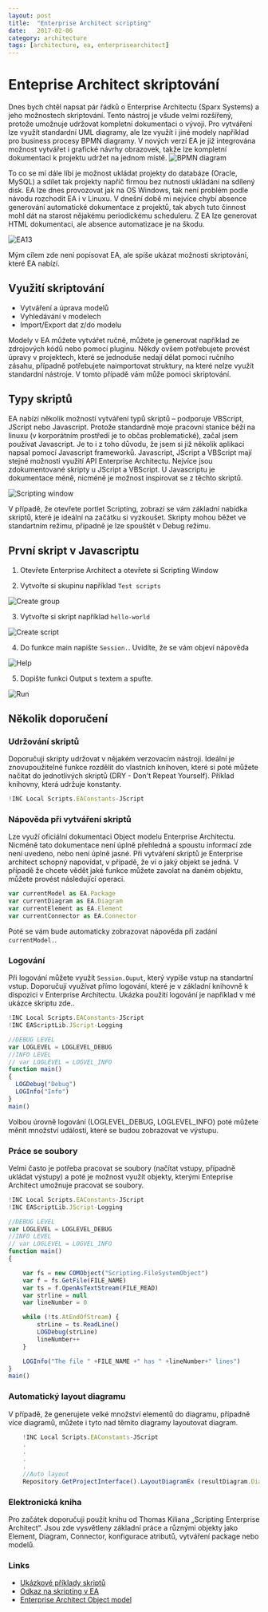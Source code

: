 ```yaml
---
layout: post
title:  "Enterprise Architect scripting"
date:   2017-02-06
category: architecture
tags: [architecture, ea, enterprisearchitect]
---
```


Enteprise Architect skriptování
=====

Dnes bych chtěl napsat pár řádků o Enterprise Architectu (Sparx Systems) a jeho možnostech skriptování. Tento nástroj je všude velmi rozšířený, protože umožnuje udržovat kompletní dokumentaci o vývoji.  Pro vytváření lze využít standardní UML diagramy, ale lze využít i jiné modely například pro business procesy  BPMN diagramy. V nových verzí EA je již integrována možnost vytvářet i grafické návrhy obrazovek, takže lze kompletní dokumentaci k projektu udržet na jednom místě.
![BPMN diagram](/public/ea/bpmn.png "BPMN diagram")

To co se mí dále líbí je možnost ukládat projekty do databáze (Oracle, MySQL) a sdílet tak projekty napříč firmou bez nutnosti ukládání na sdílený disk. EA lze dnes provozovat jak na OS Windows, tak není problém podle návodu rozchodit EA i v Linuxu. V dnešní době mi nejvíce chybí absence generování automatické dokumentace z projektů, tak abych tuto činnost mohl dát na starost nějakému periodickému scheduleru. Z EA lze generovat HTML dokumentaci, ale absence automatizace je na škodu.

![EA13](/public/ea/ea.png "Enterprise Architect 13")

Mým cílem zde není popisovat EA, ale spíše ukázat možnosti skriptování, které EA nabízí.

Využití skriptování
-----

* Vytváření a úprava modelů
* Vyhledávání v modelech
* Import/Export dat z/do modelu

Modely v EA můžete vytvářet ručně, můžete je generovat například ze zdrojových kódů nebo pomocí pluginu. Někdy ovšem potřebujete provést úpravy v projektech, které se jednoduše nedají dělat pomocí ručního zásahu, případně potřebujete naimportovat struktury, na které nelze využít standardní nástroje. V tomto případě vám může pomoci skriptování.

Typy skriptů
-----

EA nabízí několik možností vytváření typů skriptů – podporuje VBScript, JScript nebo Javascript. Protože standardně moje pracovní stanice běží na linuxu (v korporátním prostředí je to občas problematické), začal jsem používat Javascript. Je to i z toho důvodu, že jsem si již několik aplikací napsal pomocí Javascript frameworků.
Javascript, JScript a VBScript mají stejné možnosti využití API Enterprise Architectu. Nejvíce jsou zdokumentované skripty u JScript a VBScript. U Javascriptu je dokumentace méně, nicméně je možnost inspirovat se z těchto skriptů.

![Scripting window](/public/ea/scripting.png "Scripting window")


V případě, že otevřete portlet Scripting, zobrazí se vám základní nabídka skriptů, které je ideální na začátku si vyzkoušet. Skripty mohou běžet ve standartním režimu, případně je lze spouštět v Debug režimu.

První skript v Javascriptu
-----

1. Otevřete Enterprise Architect a otevřete si Scripting Window

2. Vytvořte si skupinu například `Test scripts`

 ![Create group](/public/ea/group.png "Create group")

3. Vytvořte si skript například `hello-world`

 ![Create script](/public/ea/new-script.png "Create script")

4. Do funkce main napište `Session.`. Uvidíte, že se vám objeví nápověda

 ![Help](/public/ea/word-listen.png "Help")

5. Dopište funkci Output s textem a spuťte.

 ![Run](/public/ea/hello-world.png "Run")


Několik doporučení
-----

### Udržování skriptů
Doporučuji skripty udržovat v nějakém verzovacím nástroji. Ideální je znovupoužitelné funkce rozdělit do vlastních knihoven, které si poté můžete načítat do jednotlivých skriptů (DRY - Don't Repeat Yourself). Příklad knihovny, která udržuje konstanty.

````javascript
!INC Local Scripts.EAConstants-JScript

````

### Nápověda při vytváření skriptů
Lze využí oficiální dokumentaci Object modelu Enterprise Architectu. Nicméně tato dokumentace není úplně přehledná a spoustu informací zde není uvedeno, nebo není úplně jasné.
Při vytváření skriptů je Enterprise architect schopný napovídat, v případě, že ví o jaký objekt se jedná. V případě že chcete vědět jaké funkce můžete zavolat na daném objektu, můžete provést následující operaci.

````javascript
var currentModel as EA.Package
var currentDiagram as EA.Diagram
var currentElement as EA.Element
var currentConnector as EA.Connector
````

Poté se vám bude automaticky zobrazovat nápověda při zadání `currentModel.`.


### Logování
Při logování můžete využít `Session.Ouput`, který vypíše vstup na standartní vstup. Doporučují využívat přímo logování, které je v základní knihovně k dispozici v Enterprise Architectu. Ukázka použití logování je například v mé ukázce skriptu zde..

````javascript
!INC Local Scripts.EAConstants-JScript
!INC EAScriptLib.JScript-Logging

//DEBUG LEVEL
var LOGLEVEL = LOGLEVEL_DEBUG
//INFO LEVEL
// var LOGLEVEL = LOGVEL_INFO
function main()
{
  LOGDebug("Debug")
  LOGInfo("Info")
}
main()
````
Volbou úrovně logování (LOGLEVEL_DEBUG, LOGLEVEL_INFO) poté můžete měnit množství událostí, které se budou zobrazovat ve výstupu. 

### Práce se soubory

Velmi často je potřeba pracovat se soubory (načítat vstupy, případně ukládat výstupy) a poté je možnost využít objekty, kterými Enteprise Architect umožnuje pracovat se soubory.

````javascript
!INC Local Scripts.EAConstants-JScript
!INC EAScriptLib.JScript-Logging

//DEBUG LEVEL
var LOGLEVEL = LOGLEVEL_DEBUG
//INFO LEVEL
// var LOGLEVEL = LOGVEL_INFO
function main()
{

    var fs = new COMObject("Scripting.FileSystemObject")
    var f = fs.GetFile(FILE_NAME)
    var ts = f.OpenAsTextStream(FILE_READ)
    var strline = null
    var lineNumber = 0

    while (!ts.AtEndOfStream) {
        strLine = ts.ReadLine()
        LOGDebug(strLine)
        lineNumber++
    }

    LOGInfo("The file " +FILE_NAME +" has " +lineNumber+" lines")
}
main()
````

### Automatický layout diagramu
V případě, že generujete velké množství elementů do diagramu, případně více diagramů, můžete i tyto nad těmito diagramy layoutovat diagram.

````javascript 
    !INC Local Scripts.EAConstants-JScript
    .
    .
    .
    .	
    //Auto layout
    Repository.GetProjectInterface().LayoutDiagramEx (resultDiagram.DiagramGUID, lsLayoutDirectionRight, 67, 40, 20, true)
````

### Elektronická kniha
Pro začátek doporučuji použít knihu od Thomas Kiliana „Scripting Enterprise Architect“. Jsou zde vysvětleny základní práce a různými objekty jako Element, Diagram, Connector, konfigurace atributů, vytváření package nebo modelů.

### Links

* [Ukázkové příklady skriptů](https://github.com/vladimirmezera/ea-scripts/)
* [Odkaz na skripting v EA](http://www.sparxsystems.com/enterprise_architect_user_guide/10/automation_and_scripting/the_scripter_window.html)
* [Enterprise Architect Object model](http://www.sparxsystems.com/enterprise_architect_user_guide/9.3/automation/theautomationinterface.html)


